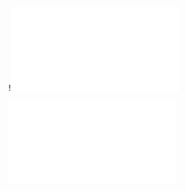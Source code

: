 !![Pasted image 20220413222036.png](./Pasted%20image%2020220413222036.png.md)

![33. Search in Rotated Sorted Array](./33.%20Search%20in%20Rotated%20Sorted%20Array.md)